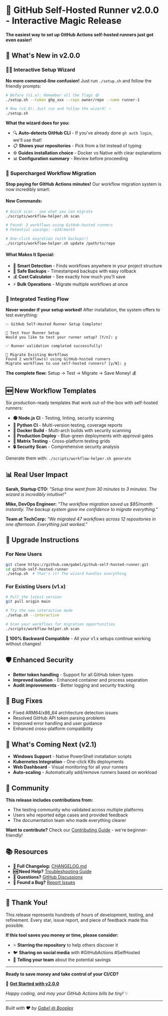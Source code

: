 # 🎉 GitHub Self-Hosted Runner v2.0.0 - Interactive Magic Release

**The easiest way to set up GitHub Actions self-hosted runners just got even easier!**

## 🌟 What's New in v2.0.0

### 🧙‍♂️ Interactive Setup Wizard
**No more command-line confusion!** Just run `./setup.sh` and follow the friendly prompts:

```bash
# Before (v1.x): Remember all the flags 😅
./setup.sh --token ghp_xxx --repo owner/repo --name runner-1

# Now (v2.0): Just run and follow the wizard! ✨
./setup.sh
```

**What the wizard does for you:**
- 🔍 **Auto-detects GitHub CLI** - If you've already done `gh auth login`, we'll use that!
- 📋 **Shows your repositories** - Pick from a list instead of typing
- ⚙️ **Guides installation choice** - Docker vs Native with clear explanations
- 📊 **Configuration summary** - Review before proceeding

### 🔄 Supercharged Workflow Migration
**Stop paying for GitHub Actions minutes!** Our workflow migration system is now incredibly smart:

#### New Commands:
```bash
# Quick scan - see what you can migrate
./scripts/workflow-helper.sh scan

# Found: 3 workflows using GitHub-hosted runners
# Potential savings: ~$24/month

# One-click migration (with backups!)
./scripts/workflow-helper.sh update /path/to/repo
```

#### What Makes It Special:
- 🎯 **Smart Detection** - Finds workflows anywhere in your project structure
- 💾 **Safe Backups** - Timestamped backups with easy rollback
- 💰 **Cost Calculator** - See exactly how much you'll save
- ⚡ **Bulk Operations** - Migrate multiple workflows at once

### 🧪 Integrated Testing Flow
**Never wonder if your setup worked!** After installation, the system offers to test everything:

```
✨ GitHub Self-Hosted Runner Setup Complete!

🧪 Test Your Runner Setup
Would you like to test your runner setup? [Y/n]: y

✅ Runner validation completed successfully!

🔄 Migrate Existing Workflows
Found 2 workflow(s) using GitHub-hosted runners
Migrate workflows to use self-hosted runners? [y/N]: y
```

**The complete flow:** Setup → Test → Migrate → Save Money! 💰

## 🆕 New Workflow Templates

Six production-ready templates that work out-of-the-box with self-hosted runners:

- **🟢 Node.js CI** - Testing, linting, security scanning
- **🐍 Python CI** - Multi-version testing, coverage reports
- **🐳 Docker Build** - Multi-arch builds with security scanning
- **🚀 Production Deploy** - Blue-green deployments with approval gates
- **🧪 Matrix Testing** - Cross-platform testing grids
- **🔒 Security Scan** - Comprehensive security analysis

Generate them with: `./scripts/workflow-helper.sh generate`

## 📊 Real User Impact

**Sarah, Startup CTO:** *"Setup time went from 30 minutes to 3 minutes. The wizard is incredibly intuitive!"*

**Mike, DevOps Engineer:** *"The workflow migration saved us $85/month instantly. The backup system gave me confidence to migrate everything."*

**Team at TechCorp:** *"We migrated 47 workflows across 12 repositories in one afternoon. Everything just worked."*

## 🔧 Upgrade Instructions

### For New Users
```bash
git clone https://github.com/gabel/github-self-hosted-runner.git
cd github-self-hosted-runner
./setup.sh  # That's it! The wizard handles everything
```

### For Existing Users (v1.x)
```bash
# Pull the latest version
git pull origin main

# Try the new interactive mode
./setup.sh --interactive

# Scan your workflows for migration opportunities
./scripts/workflow-helper.sh scan
```

**🔄 100% Backward Compatible** - All your v1.x setups continue working without changes!

## 🛡️ Enhanced Security

- **Better token handling** - Support for all GitHub token types
- **Improved isolation** - Enhanced container and process separation
- **Audit improvements** - Better logging and security tracking

## 🐛 Bug Fixes

- Fixed ARM64/x86_64 architecture detection issues
- Resolved GitHub API token parsing problems
- Improved error handling and user guidance
- Enhanced cross-platform compatibility

## 🔮 What's Coming Next (v2.1)

- **Windows Support** - Native PowerShell installation scripts
- **Kubernetes Integration** - One-click K8s deployments
- **Web Dashboard** - Visual monitoring for all your runners
- **Auto-scaling** - Automatically add/remove runners based on workload

## 🤝 Community

**This release includes contributions from:**
- The testing community who validated across multiple platforms
- Users who reported edge cases and provided feedback
- The documentation team who made everything clearer

**Want to contribute?** Check our [Contributing Guide](CONTRIBUTING.md) - we're beginner-friendly!

## 📚 Resources

- **📖 Full Changelog:** [CHANGELOG.md](CHANGELOG.md)
- **🆘 Need Help?** [Troubleshooting Guide](docs/troubleshooting.md)
- **💬 Questions?** [GitHub Discussions](https://github.com/gabel/github-self-hosted-runner/discussions)
- **🐛 Found a Bug?** [Report Issues](https://github.com/gabel/github-self-hosted-runner/issues)

---

## 💝 Thank You!

This release represents hundreds of hours of development, testing, and refinement. Every star, issue report, and piece of feedback made this possible.

**If this tool saves you money or time, please consider:**
- ⭐ **Starring the repository** to help others discover it
- 🐦 **Sharing on social media** with #GitHubActions #SelfHosted
- 💬 **Telling your team** about the potential savings

---

**Ready to save money and take control of your CI/CD?**

🚀 **[Get Started with v2.0.0](https://github.com/gabel/github-self-hosted-runner)**

*Happy coding, and may your GitHub Actions bills be tiny!* ✨

---

*Built with ❤️ by [Gabel @ Booplex](https://booplex.com)*